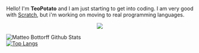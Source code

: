 <p>Hello! I'm <b>TeoPotato</b> and I am just starting to get into coding. I am very good with 
  <a href="https://www.scratch.mit.edu/">Scratch</a>, but i'm working on moving to real programming languages.</p>
<p align="center">
  <a href="https://skillicons.dev">
    <img src="https://skillicons.dev/icons?i=github,html,js,discord,raspberrypi" />
  </a>

  ![Matteo Bottorff Github Stats](https://github-readme-stats.vercel.app/api?username=TeoPotato&theme=chartreuse-dark&show_icons=true&hide_border=false&include_all_commits=true&show_owner=true&count_private=true&hide_rank=false&cache_seconds=86000)
<br> 
[![Top Langs](https://github-readme-stats.vercel.app/api/top-langs/?username=TeoPotato&langs_count=8&layout=compact)](https://github.com/TeoPotato/github-readme-stats)
</p>
